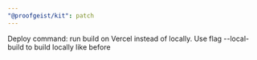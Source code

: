 ```yaml
---
"@proofgeist/kit": patch
---
```


Deploy command: run build on Vercel instead of locally. Use flag --local-build to build locally like before
